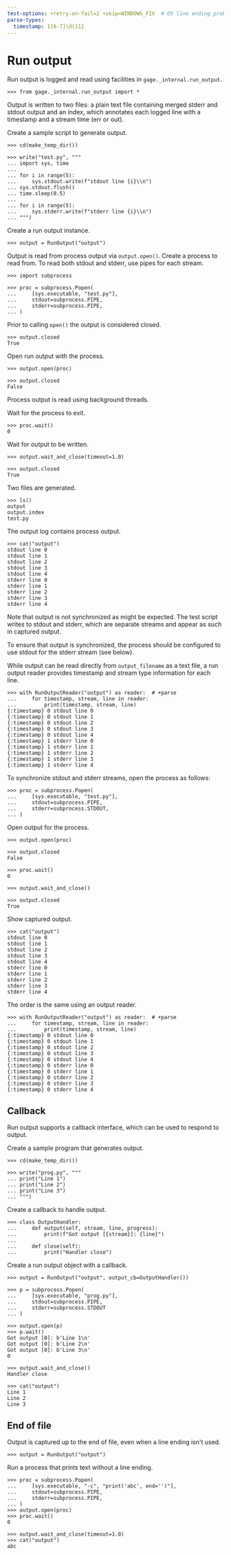 ```yaml
---
test-options: +retry-on-fail=2 +skip=WINDOWS_FIX  # OS line ending prob, and timestamp?
parse-types:
  timestamp: 1[6-7]\d{11}
---
```


# Run output

Run output is logged and read using facilities in
`gage._internal.run_output`.

    >>> from gage._internal.run_output import *

Output is written to two files: a plain text file containing merged
stderr and stdout output and an index, which annotates each logged line
with a timestamp and a stream time (err or out).

Create a sample script to generate output.

    >>> cd(make_temp_dir())

    >>> write("test.py", """
    ... import sys, time
    ...
    ... for i in range(5):
    ...     sys.stdout.write(f"stdout line {i}\\n")
    ... sys.stdout.flush()
    ... time.sleep(0.5)
    ...
    ... for i in range(5):
    ...     sys.stderr.write(f"stderr line {i}\\n")
    ... """)

Create a run output instance.

    >>> output = RunOutput("output")

Output is read from process output via `output.open()`. Create a process
to read from. To read both stdout and stderr, use pipes for each stream.

    >>> import subprocess

    >>> proc = subprocess.Popen(
    ...     [sys.executable, "test.py"],
    ...     stdout=subprocess.PIPE,
    ...     stderr=subprocess.PIPE,
    ... )

Prior to calling `open()` the output is considered closed.

    >>> output.closed
    True

Open run output with the process.

    >>> output.open(proc)

    >>> output.closed
    False

Process output is read using background threads.

Wait for the process to exit.

    >>> proc.wait()
    0

Wait for output to be written.

    >>> output.wait_and_close(timeout=1.0)

    >>> output.closed
    True

Two files are generated.

    >>> ls()
    output
    output.index
    test.py

The output log contains process output.

    >>> cat("output")
    stdout line 0
    stdout line 1
    stdout line 2
    stdout line 3
    stdout line 4
    stderr line 0
    stderr line 1
    stderr line 2
    stderr line 3
    stderr line 4

Note that output is not synchronized as might be expected. The test
script writes to stdout and stderr, which are separate streams and
appear as such in captured output.

To ensure that output is synchronized, the process should be configured
to use stdout for the stderr stream (see below).

While output can be read directly from `output_filename` as a text file,
a run output reader provides timestamp and stream type information for
each line.

    >>> with RunOutputReader("output") as reader:  # +parse
    ...     for timestamp, stream, line in reader:
    ...         print(timestamp, stream, line)
    {:timestamp} 0 stdout line 0
    {:timestamp} 0 stdout line 1
    {:timestamp} 0 stdout line 2
    {:timestamp} 0 stdout line 3
    {:timestamp} 0 stdout line 4
    {:timestamp} 1 stderr line 0
    {:timestamp} 1 stderr line 1
    {:timestamp} 1 stderr line 2
    {:timestamp} 1 stderr line 3
    {:timestamp} 1 stderr line 4

To synchronize stdout and stderr streams, open the process as follows:

    >>> proc = subprocess.Popen(
    ...     [sys.executable, "test.py"],
    ...     stdout=subprocess.PIPE,
    ...     stderr=subprocess.STDOUT,
    ... )

Open output for the process.

    >>> output.open(proc)

    >>> output.closed
    False

    >>> proc.wait()
    0

    >>> output.wait_and_close()

    >>> output.closed
    True

Show captured output.

    >>> cat("output")
    stdout line 0
    stdout line 1
    stdout line 2
    stdout line 3
    stdout line 4
    stderr line 0
    stderr line 1
    stderr line 2
    stderr line 3
    stderr line 4

The order is the same using an output reader.

    >>> with RunOutputReader("output") as reader:  # +parse
    ...     for timestamp, stream, line in reader:
    ...         print(timestamp, stream, line)
    {:timestamp} 0 stdout line 0
    {:timestamp} 0 stdout line 1
    {:timestamp} 0 stdout line 2
    {:timestamp} 0 stdout line 3
    {:timestamp} 0 stdout line 4
    {:timestamp} 0 stderr line 0
    {:timestamp} 0 stderr line 1
    {:timestamp} 0 stderr line 2
    {:timestamp} 0 stderr line 3
    {:timestamp} 0 stderr line 4

## Callback

Run output supports a callback interface, which can be used to respond
to output.

Create a sample program that generates output.

    >>> cd(make_temp_dir())

    >>> write("prog.py", """
    ... print("Line 1")
    ... print("Line 2")
    ... print("Line 3")
    ... """)

Create a callback to handle output.

    >>> class OutputHandler:
    ...     def output(self, stream, line, progress):
    ...         print(f"Got output [{stream}]: {line}")
    ...
    ...     def close(self):
    ...         print("Handler close")

Create a run output object with a callback.

    >>> output = RunOutput("output", output_cb=OutputHandler())

    >>> p = subprocess.Popen(
    ...     [sys.executable, "prog.py"],
    ...     stdout=subprocess.PIPE,
    ...     stderr=subprocess.STDOUT
    ... )

    >>> output.open(p)
    >>> p.wait()
    Got output [0]: b'Line 1\n'
    Got output [0]: b'Line 2\n'
    Got output [0]: b'Line 3\n'
    0

    >>> output.wait_and_close()
    Handler close

    >>> cat("output")
    Line 1
    Line 2
    Line 3

## End of file

Output is captured up to the end of file, even when a line ending isn't
used.

    >>> output = RunOutput("output")

Run a process that prints text without a line ending.

    >>> proc = subprocess.Popen(
    ...     [sys.executable, "-c", "print('abc', end='')"],
    ...     stdout=subprocess.PIPE,
    ...     stderr=subprocess.PIPE,
    ... )
    >>> output.open(proc)
    >>> proc.wait()
    0

    >>> output.wait_and_close(timeout=1.0)
    >>> cat("output")
    abc
